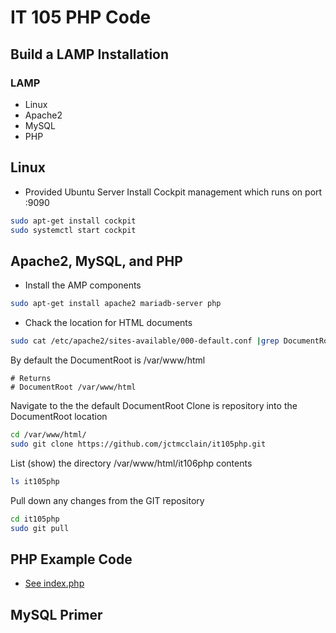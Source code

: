 # IT 105 PHP Code 

## Build a LAMP Installation 
### LAMP 
* Linux
* Apache2
* MySQL
* PHP

## Linux
* Provided Ubuntu Server
  Install Cockpit management which runs on port :9090
  
```bash
sudo apt-get install cockpit
sudo systemctl start cockpit
```

## Apache2, MySQL, and PHP 

* Install the AMP components

```bash
sudo apt-get install apache2 mariadb-server php
```

* Chack the location for HTML documents

```bash
sudo cat /etc/apache2/sites-available/000-default.conf |grep DocumentRoot
```

By default the DocumentRoot is /var/www/html

```code
# Returns 
# DocumentRoot /var/www/html
```

Navigate to the the default DocumentRoot 
Clone is repository into the DocumentRoot location

```bash
cd /var/www/html/
sudo git clone https://github.com/jctmcclain/it105php.git
```

List (show) the directory /var/www/html/it106php contents

```bash
ls it105php
```

Pull down any changes from the GIT repository

```bash
cd it105php
sudo git pull 
```


## PHP Example Code
* [See index.php](index.php)

## MySQL Primer



  

